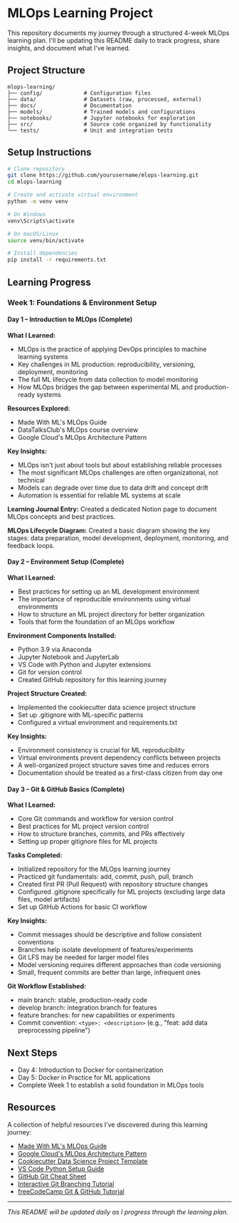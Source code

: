 # MLOps Learning Project

This repository documents my journey through a structured 4-week MLOps learning plan. I'll be updating this README daily to track progress, share insights, and document what I've learned.

## Project Structure

```
mlops-learning/
├── config/             # Configuration files
├── data/               # Datasets (raw, processed, external)
├── docs/               # Documentation
├── models/             # Trained models and configurations
├── notebooks/          # Jupyter notebooks for exploration
├── src/                # Source code organized by functionality
└── tests/              # Unit and integration tests
```

## Setup Instructions

```bash
# Clone repository
git clone https://github.com/yourusername/mlops-learning.git
cd mlops-learning

# Create and activate virtual environment
python -m venv venv

# On Windows
venv\Scripts\activate

# On macOS/Linux
source venv/bin/activate

# Install dependencies
pip install -r requirements.txt
```

## Learning Progress

### Week 1: Foundations & Environment Setup

#### Day 1 – Introduction to MLOps (Complete)

**What I Learned:**
- MLOps is the practice of applying DevOps principles to machine learning systems
- Key challenges in ML production: reproducibility, versioning, deployment, monitoring
- The full ML lifecycle from data collection to model monitoring
- How MLOps bridges the gap between experimental ML and production-ready systems

**Resources Explored:**
- Made With ML's MLOps Guide
- DataTalksClub's MLOps course overview
- Google Cloud's MLOps Architecture Pattern

**Key Insights:**
- MLOps isn't just about tools but about establishing reliable processes
- The most significant MLOps challenges are often organizational, not technical
- Models can degrade over time due to data drift and concept drift
- Automation is essential for reliable ML systems at scale

**Learning Journal Entry:** Created a dedicated Notion page to document MLOps concepts and best practices.

**MLOps Lifecycle Diagram:** Created a basic diagram showing the key stages: data preparation, model development, deployment, monitoring, and feedback loops.

#### Day 2 – Environment Setup (Complete)

**What I Learned:**
- Best practices for setting up an ML development environment
- The importance of reproducible environments using virtual environments
- How to structure an ML project directory for better organization
- Tools that form the foundation of an MLOps workflow

**Environment Components Installed:**
- Python 3.9 via Anaconda
- Jupyter Notebook and JupyterLab
- VS Code with Python and Jupyter extensions
- Git for version control
- Created GitHub repository for this learning journey

**Project Structure Created:**
- Implemented the cookiecutter data science project structure
- Set up .gitignore with ML-specific patterns
- Configured a virtual environment and requirements.txt

**Key Insights:**
- Environment consistency is crucial for ML reproducibility
- Virtual environments prevent dependency conflicts between projects
- A well-organized project structure saves time and reduces errors
- Documentation should be treated as a first-class citizen from day one

#### Day 3 – Git & GitHub Basics (Complete)

**What I Learned:**
- Core Git commands and workflow for version control
- Best practices for ML project version control
- How to structure branches, commits, and PRs effectively
- Setting up proper gitignore files for ML projects

**Tasks Completed:**
- Initialized repository for the MLOps learning journey
- Practiced git fundamentals: add, commit, push, pull, branch
- Created first PR (Pull Request) with repository structure changes
- Configured .gitignore specifically for ML projects (excluding large data files, model artifacts)
- Set up GitHub Actions for basic CI workflow

**Key Insights:**
- Commit messages should be descriptive and follow consistent conventions
- Branches help isolate development of features/experiments
- Git LFS may be needed for larger model files
- Model versioning requires different approaches than code versioning
- Small, frequent commits are better than large, infrequent ones

**Git Workflow Established:**
- main branch: stable, production-ready code
- develop branch: integration branch for features
- feature branches: for new capabilities or experiments
- Commit convention: `<type>: <description>` (e.g., "feat: add data preprocessing pipeline")

## Next Steps

- Day 4: Introduction to Docker for containerization
- Day 5: Docker in Practice for ML applications
- Complete Week 1 to establish a solid foundation in MLOps tools

## Resources

A collection of helpful resources I've discovered during this learning journey:

- [Made With ML's MLOps Guide](https://madewithml.com/courses/mlops/)
- [Google Cloud's MLOps Architecture Pattern](https://cloud.google.com/architecture/mlops-continuous-delivery-and-automation-pipelines-in-machine-learning)
- [Cookiecutter Data Science Project Template](https://drivendata.github.io/cookiecutter-data-science/)
- [VS Code Python Setup Guide](https://code.visualstudio.com/docs/python/python-tutorial)
- [GitHub Git Cheat Sheet](https://education.github.com/git-cheat-sheet-education.pdf)
- [Interactive Git Branching Tutorial](https://learngitbranching.js.org/)
- [freeCodeCamp Git & GitHub Tutorial](https://www.freecodecamp.org/news/git-and-github-for-beginners/)

---

*This README will be updated daily as I progress through the learning plan.*